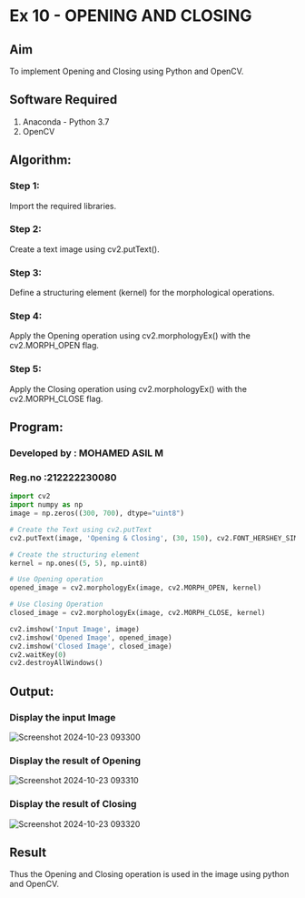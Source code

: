 #  Ex 10 - OPENING AND CLOSING
## Aim
To implement Opening and Closing using Python and OpenCV.

## Software Required
1. Anaconda - Python 3.7
2. OpenCV
## Algorithm:
### Step 1: 
Import the required libraries.
### Step 2: 
Create a text image using cv2.putText().
### Step 3: 
Define a structuring element (kernel) for the morphological operations.
### Step 4: 
Apply the Opening operation using cv2.morphologyEx() with the cv2.MORPH_OPEN flag.
### Step 5: 
Apply the Closing operation using cv2.morphologyEx() with the cv2.MORPH_CLOSE flag.
 
## Program:
### Developed by : MOHAMED ASIL M 
### Reg.no :212222230080
```py
import cv2
import numpy as np
image = np.zeros((300, 700), dtype="uint8")

# Create the Text using cv2.putText
cv2.putText(image, 'Opening & Closing', (30, 150), cv2.FONT_HERSHEY_SIMPLEX, 2, (255, 255, 255), 5)

# Create the structuring element
kernel = np.ones((5, 5), np.uint8)

# Use Opening operation
opened_image = cv2.morphologyEx(image, cv2.MORPH_OPEN, kernel)

# Use Closing Operation
closed_image = cv2.morphologyEx(image, cv2.MORPH_CLOSE, kernel)

cv2.imshow('Input Image', image)
cv2.imshow('Opened Image', opened_image)
cv2.imshow('Closed Image', closed_image)
cv2.waitKey(0)
cv2.destroyAllWindows()
```
## Output:

### Display the input Image
![Screenshot 2024-10-23 093300](https://github.com/user-attachments/assets/730461d3-94a2-404c-ab56-9e1c15136110)


### Display the result of Opening
![Screenshot 2024-10-23 093310](https://github.com/user-attachments/assets/6c7f4cb2-6171-4e88-8933-1c5de44a80f1)


### Display the result of Closing
![Screenshot 2024-10-23 093320](https://github.com/user-attachments/assets/0de87acf-e71a-4b23-836e-0dfc4265635e)


## Result
Thus the Opening and Closing operation is used in the image using python and OpenCV.

